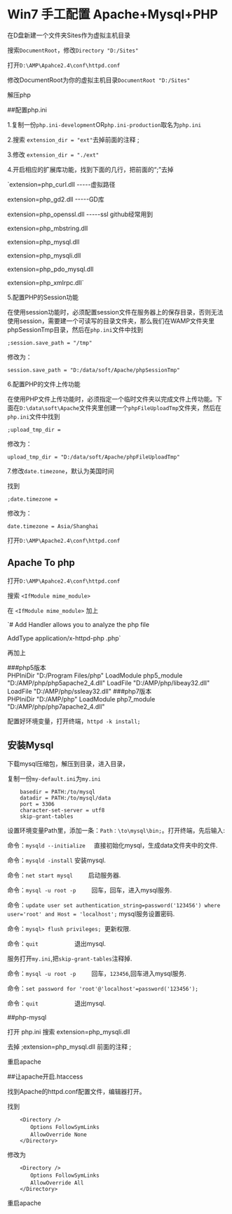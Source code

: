 # Win7 手工配置 Apache+Mysql+PHP

在D盘新建一个文件夹Sites作为虚拟主机目录

搜索`DocumentRoot`，修改`Directory "D:/Sites"`

打开`D:\AMP\Apahce2.4\conf\httpd.conf`

修改DocumentRoot为你的虚拟主机目录`DocumentRoot "D:/Sites"`

解压php

##配置php.ini

1.复制一份`php.ini-development`OR`php.ini-production`取名为`php.ini`

2.搜索  `extension_dir = "ext"`去掉前面的注释 ; 

3.修改 `extension_dir = "./ext"`

4.开启相应的扩展库功能，找到下面的几行，把前面的“;”去掉

`extension=php_curl.dll          -----虚拟路径

extension=php_gd2.dll          -----GD库

extension=php_openssl.dll    -----ssl  github经常用到

extension=php_mbstring.dll

extension=php_mysql.dll

extension=php_mysqli.dll

extension=php_pdo_mysql.dll

extension=php_xmlrpc.dll`

5.配置PHP的Session功能

在使用session功能时，必须配置session文件在服务器上的保存目录，否则无法使用session，需要建一个可读写的目录文件夹，那么我们在WAMP文件夹里phpSessionTmp目录，然后在`php.ini`文件中找到

`;session.save_path = "/tmp"`

 修改为：
 
`session.save_path = "D:/data/soft/Apache/phpSessionTmp"`

6.配置PHP的文件上传功能

在使用PHP文件上传功能时，必须指定一个临时文件夹以完成文件上传功能。下面在`D:\data\soft\Apache`文件夹里创建一个`phpFileUploadTmp`文件夹，然后在`php.ini`文件中找到

`;upload_tmp_dir =`

修改为：

`upload_tmp_dir = "D:/data/soft/Apache/phpFileUploadTmp"`

7.修改`date.timezone`，默认为美国时间

找到

`;date.timezone =`

修改为：

`date.timezone = Asia/Shanghai`

打开`D:\AMP\Apache2.4\conf\httpd.conf`

## Apache To php

打开`D:\AMP\Apahce2.4\conf\httpd.conf`

搜索  `<IfModule mime_module>`

在  `<IfModule mime_module>` 加上

`# Add Handler allows you to analyze the php file

AddType application/x-httpd-php .php`

再加上

###php5版本		
		PHPIniDir "D:/Program Files/php"
		LoadModule php5_module "D:/AMP/php/php5apache2_4.dll"
		LoadFile "D:/AMP/php/libeay32.dll"
		LoadFile "D:/AMP/php/ssleay32.dll"
###php7版本	
		PHPIniDir "D:/AMP/php"
		LoadModule php7_module "D:/AMP/php/php7apache2_4.dll"
		
配置好环境变量，打开终端，`httpd -k install;`

## 安装Mysql

下载mysql压缩包，解压到目录，进入目录，

复制一份`my-default.ini`为`my.ini`

		basedir = PATH:/to/mysql
		datadir = PATH:/to/mysql/data
		port = 3306
		character-set-server = utf8
		skip-grant-tables
		
设置环境变量Path里，添加一条：`Path：\to\mysql\bin;`。打开终端，先后输入:

命令：`mysqld --initialize`      直接初始化mysql，生成data文件夹中的文件.

命令：`mysqld -install`          安装mysql.

命令：`net start mysql`          启动服务器.

命令：`mysql -u root -p`         回车，回车，进入mysql服务.

命令：`update user set authentication_string=password('123456') where user='root' and Host = 'localhost';` mysql服务设置密码.

命令：`mysql> flush privileges;`  更新权限.

命令：`quit`                     退出mysql.

服务打开`my.ini`,把`skip-grant-tables`注释掉.

命令：`mysql -u root -p`         回车，`123456`,回车进入mysql服务.

命令：`set password for 'root'@'localhost'=password('123456');`

命令：`quit`                     退出mysql.

##php-mysql

打开 php.ini 搜索 extension=php_mysqli.dll  

去掉 ;extension=php_mysql.dll  前面的注释  ;

重启apache


##让apache开启.htaccess

找到Apache的httpd.conf配置文件，编辑器打开。 

找到 

		<Directory /> 
		　　Options FollowSymLinks 
		　　AllowOverride None 
		</Directory>

修改为 

		<Directory /> 
		　　Options FollowSymLinks 
		　　AllowOverride All 
		</Directory> 
		
重启apache
